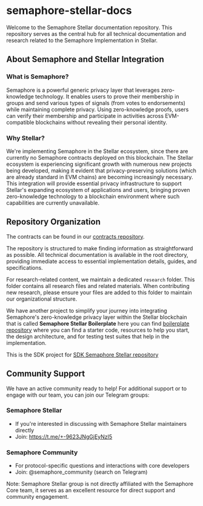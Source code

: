 # semaphore-stellar-docs

Welcome to the Semaphore Stellar documentation repository. This repository serves as the central hub for all technical documentation and research related to the Semaphore Implementation in Stellar.

## About Semaphore and Stellar Integration

### What is Semaphore?
Semaphore is a powerful generic privacy layer that leverages zero-knowledge technology. It enables users to prove their membership in groups and send various types of signals (from votes to endorsements) while maintaining complete privacy. Using zero-knowledge proofs, users can verify their membership and participate in activities across EVM-compatible blockchains without revealing their personal identity.

### Why Stellar?

We're implementing Semaphore in the Stellar ecosystem, since there are currently no Semaphore contracts deployed on this blockchain. The Stellar ecosystem is experiencing significant growth with numerous new projects being developed, making it evident that privacy-preserving solutions (which are already standard in EVM chains) are becoming increasingly necessary. This integration will provide essential privacy infrastructure to support Stellar's expanding ecosystem of applications and users, bringing proven zero-knowledge technology to a blockchain environment where such capabilities are currently unavailable.

## Repository Organization
The contracts can be found in our [contracts repository](https://github.com/ZencypherSolutions/semaphore-stellar-contracts).

The repository is structured to make finding information as straightforward as possible. All technical documentation is available in the root directory, providing immediate access to essential implementation details, guides, and specifications.

For research-related content, we maintain a dedicated `research` folder. This folder contains all research files and related materials. When contributing new research, please ensure your files are added to this folder to maintain our organizational structure.

We have another project to simplify your journey into integrating Semaphore's zero-knowledge privacy layer within the Stellar blockchain that is called **Semaphore Stellar Boilerplate** here you can find [boilerplate repository](https://github.com/ZencypherSolutions/semaphore-stellar-boilerplate) where you can find a starter code, resources to help you start, the design architecture, and for testing test suites that help in the implementation.

This is the SDK project for [SDK Semaphore Stellar repository](https://github.com/ZencypherSolutions/semaphore-stellar-sdk)

## Community Support

We have an active community ready to help! For additional support or to engage with our team, you can join our Telegram groups:

### Semaphore Stellar
- If you're interested in discussing with Semaphore Stellar maintainers directly
- Join: https://t.me/+-9623JNgGjEyNzI5

### Semaphore Community
- For protocol-specific questions and interactions with core developers
- Join: @semaphore_community (search on Telegram)

Note: Semaphore Stellar group is not directly affiliated with the Semaphore Core team, it serves as an excellent resource for direct support and community engagement.
